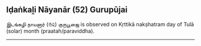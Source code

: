 ## Iḍaṅkaḽi Nāyanār (52) Gurupūjai
இடங்கழி நாயனார் (௫௨) குருபூஜை is observed on Kṛttikā nakṣhatram day of Tulā (solar) month (praatah/paraviddha).



---

